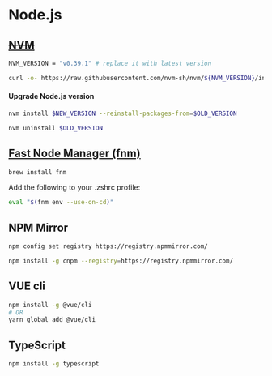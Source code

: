 # Node.js


## ~~[NVM](https://github.com/creationix/nvm)~~

```sh
NVM_VERSION = "v0.39.1" # replace it with latest version

curl -o- https://raw.githubusercontent.com/nvm-sh/nvm/${NVM_VERSION}/install.sh | bash
``` 

#### Upgrade Node.js version

```sh
nvm install $NEW_VERSION --reinstall-packages-from=$OLD_VERSION

nvm uninstall $OLD_VERSION
``` 

## [Fast Node Manager (fnm)](https://github.com/Schniz/fnm)

```sh
brew install fnm
```

Add the following to your .zshrc profile:
```sh
eval "$(fnm env --use-on-cd)"
```

## NPM Mirror

```sh
npm config set registry https://registry.npmmirror.com/

npm install -g cnpm --registry=https://registry.npmmirror.com/
```

## VUE cli

```sh
npm install -g @vue/cli
# OR
yarn global add @vue/cli
```

## TypeScript

```sh
npm install -g typescript
```
